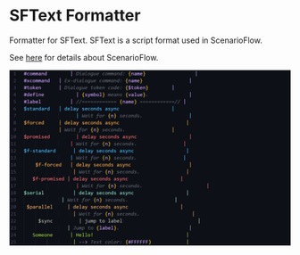 # SFText Formatter

Formatter for SFText. SFText is a script format used in ScenarioFlow.

See [here](https://github.com/dotprologue/ScenarioFlow.git) for details about ScenarioFlow.

![example](./images/example.gif)